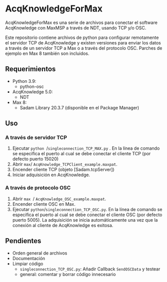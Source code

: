 # AcqKnowledgeForMax

AcqKnowledgeForMax es una serie de archivos para conectar el software AcqKnowledge con MaxMSP a través de NDT, usando TCP y/o OSC.

Este repositorio contiene archivos de python para configurar remotamente el servidor TCP de AcqKnowledge y existen versiones para enviar los datos a través de un servidor TCP a Max o a través del protocolo OSC. Parches de ejemplo en Max 8 también son incluidos.

## Requerimientos

* Python 3.9:
  * python-osc
* AcqKnowledge 5.0:
  * NDT
* Max 8:
  * Sadam Library 20.3.7 (disponible en el Package Manager)

## Uso

###  A través de servidor TCP

1. Ejecutar `python `/`singleconnection_TCP_MAX.py` . En la línea de comando se especifica el puerto al cual se debe conectar el cliente TCP (por defecto puerto 15020)
2. Abrir `max`/ `AcqKnowledge_TCPClient_example.maxpat`.
3. Encender cliente TCP (objeto [Sadam.tcpServer])
4. Iniciar adquisición en AcqKnowledge.

### A través de protocolo OSC

1. Abrir `max `/ `AcqKnowledge_OSC_example.maxpat`.
2. Encender cliente OSC en Max.
3. Ejecutar `python`/`singleconnection_TCP_OSC.py`. En la línea de comando se especifica el puerto al cual se debe conectar el cliente OSC (por defecto puerto 5005). La adquisición se inicia automáticamente una vez que la conexión al cliente de AcqKnowledge es exitosa.



## Pendientes

* Orden general de archivos
* Documentación
* Limpiar código
  * `singleconnection_TCP_OSC.py`: Añadir Callback `SendOSCData` y testear
  * general: comentar y borrar código innecesario
